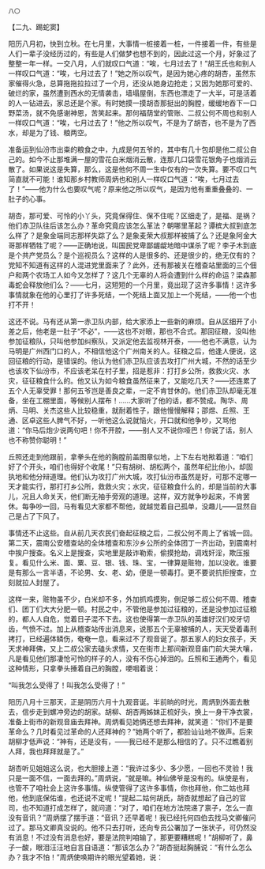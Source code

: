     八〇 

   【二九、踢蛇窦】

   阳历八月初，快到立秋。在七月里，大事情一桩接着一桩，一件接着一件，有些是人们一辈子没经历过的，有些是人们做梦也想不到的，因此过这一个月，好象过了整整一年一样。一交八月，人们就叹口气道：“唉，七月过去了！”胡王氏也和别人一样叹口气道：“唉，七月过去了！”她之所以叹气，是因为她心疼的胡杏，虽然东家催得火急，总算拖拖拉拉过了一个月，还没从她身边抢走；又因为她那可爱的、破烂的家，虽然遭到西水的无情袭击，墙塌屋倒，东西也漂走了一大半，可是活着的人一钻进去，家总还是个家。有时她摸一摸胡杏那挺出的胸膛，缓缓地吞下一口野菜汤，就不免感谢神恩，苦笑起来。那何福荫堂的管账、二叔公何不周也和别人一样叹口气道：“唉，七月过去了！”他之所以叹气，不是为了胡杏，也不是为了西水，却是为了钱、粮两空。

   准备运到仙汾市出粜的粮食之中，九成是何五爷的，其中有几十包却是他二叔公自己的。如今不止那堆满一屋的雪花白米烟消云散，连那几口袋雪花银角子也烟消云散了。如果说这是失算，那么，这是他何不周一生中仅有的一次失算。要不叹口气简直就不可能！谁知那乡村教师周炳也和别人一样叹口气道：“唉，七月过去了！”——他为什么也要叹气呢？原来他之所以叹气，是因为他有重重叠叠的、一肚子的心事。

   胡杏，那可爱、可怜的小丫头，究竟保得住、保不住呢？区细走了，是福、是祸？他们赤卫队往后该怎么办？革命究竟应该怎么革法？朝哪里革起？谭槟大叔到底怎么样了？是象金端同志那样失踪了么？是象麦荣大叔那样被捕了么？还是象阿金大哥那样牺牲了呢？——正确地说，叫国民党卑鄙龌龊地暗中谋杀了呢？李子木到底是个共产党员么？是个巡视员么？这样的人是很多的、还是很少的，绝无仅有的？党知不知道有这样的人混进党里面来了？此外，还有那被关在稽查站里面的三个佃户和两个农场工人如今又怎样了？这几个无辜的人将会遭到什么样的命运？梁森那毒蛇会释放他们么？——七月，这短短的一个月里，竟出现了这许多事情！这许多事情就象在他的心里打了许多死结，一个死结上面又加上一个死结，——他一个也打不开！

   这还不说。马有还从第一赤卫队内部，给大家添上一些新的麻烦。自从区细开了小差之后，他老是一肚子“不必”，——这也不对眼，那也不合式。那回征粮，没叫他参加征粮队，只叫他参加纠察队，又派定他去监视林开泰，——他也不满意，认为马明是广州西门口的人，不相信他这个广州南关的人。征粮之后，他逢人便说，这回征粮的行动，是错误的。他认为他们赤卫队应该去攻打广州大城，不然的话至少也该攻下仙汾市，不应该老呆在村子里，招是惹非：打打乡公所，救救火灾、水灾，征征粮食什么的。他又认为如今粮食虽然征来了，又能吃几天？——还连累了五个人无辜受罪！那何五爷岂是善良之辈，一定不肯甘休的。他们赤卫队却毫无准备，坐在工棚里面，等候别人摆布！……大家听了他的话，都不赞成。陶华、周炳、马明、关杰这些人比较稳重，就耐着性子，跟他慢慢解释；邵煜、丘照、王通、区卓这些人脾气不好，一听他这么说就恼火，开口就和他争吵，又骂他道：“你马后炮少说两句吧！你不开腔，——别人又不说你哑巴！你说了话，别人也不称赞你聪明！”

   丘照还走到他跟前，拿拳头在他的胸膛前盖图章似地，上下左右地揿着道：“咱们好了个开头，咱们也得好个收尾！”只有胡树、胡松两个，虽然年纪比他小，却固执地和他分辩道理。他们认为攻打广州大城，攻打仙汾市虽然是好，可那不定哪一天才能实行，那打打乡公所，救救火灾；水灾，征征粮食什么的，却是当前的大事儿，况且人命关天，他们断无袖手旁观的道理。这样，双方就争吵起来，不肯罢休。每争吵一回，马有看见大家都不帮他，就越觉着自己孤单，没趣儿——显然自己是占了下风了。

   事情还不止这些。自从前几天农民们奋起征粮之后，二叔公何不周上了省城一回。第二天，震南公安稽查站的全体稽查和东沙乡公所的全体团丁一齐出动，到震南村中挨户搜查。名义上是搜查，实地里是敲诈勒索，偷摸抢劫，调戏奸淫，欺压报复。看见什么米、面、粟、豆、银、钱、珠、宝，一律算是赃物，加以没收。谁要是有那么一言半语，不论男、女、老、幼，便是一顿毒打。更不要说抗拒搜查，立刻就拉人封屋了。

   这样一来，赃物虽不少，白米却不多，外加抓鸡摸狗，倒足够二叔公何不周、稽查们、团丁们大大分肥一顿。村民之中，不管他是参加过征粮的，还是没参加过征粮的，都人人自危，觉着日子混不下去。这也使得第一赤卫队的英雄好汉们咬牙切齿，气愤不过。加上从稽查站传出消息来，说那五个无辜被捕的人，天天受着毒刑拷打，已经遍体鳞伤，奄奄一息，看来过不了观音诞了。那五家人的妇女孩子，天天求神拜佛，又上二叔公家去磕头求情，又在街市上那间新观音庙门前大哭大嚷，凡是看见他们那凄怆可怜的样子的人，没有不伤心掉泪的。丘照和王通两个，看见这种情形，只拿拳头捶着自己的胸膛，哽咽着说：

   “叫我怎么受得了！叫我怎么受得了！”

   阳历八月十三那天，正是阴历六月十九观音诞。半前晌的时光，周炳到外面去散去，信步走到螺冲旁边的胡家。胡柳、胡杏两姊妹正梳好头，换上一身干净衣裳，准备上街市的新观音庙去拜神。周炳看见她俩还想去拜神，就笑道：“你们不是要革命么？几时看见过革命的人还拜神的？”她两个听了，都脸讪讪地不做声。后来胡柳才低声说：“神有，还是没有，——我已经不是那么相信的了。只不过瞧着别人拜，我也拜拜就是了。”

   胡杏听见姐姐这么说，也大胆接上道：“我许过多少、多少愿，一回也不灵验！我只是一面不信，一面去拜的。”周炳说，“就是嘛。神仙佛爷是没有的。纵使是有，也管不了咱社会上这许多事情。纵使管得了这许多事情，你也拜他，你二姑也拜他，他到底保佑谁，也还说不定呢！”提起二姑何胡氏，胡杏就想起了自己的官司，也不知道打成怎样了，就问道：“对了，咱们在地方法院递了禀子，怎么一直没有音讯？”周炳摆了摆手道：“音讯？还早着呢！我已经托何四伯去找马文卿催问过了。那马文卿真没说的。他不只去打听，还向专员公署加了一张状子，可仍然没有消息！不过没有消息也好，要是法院判咱输了，那更要糟糕呢！”胡柳听了，鼻子一酸，眼泪汪汪地自言自语道：“那该怎么办？”胡杏挺起胸脯说：“有什么怎么办？我才不怕！”周炳使唤期许的眼光望着她，说：

